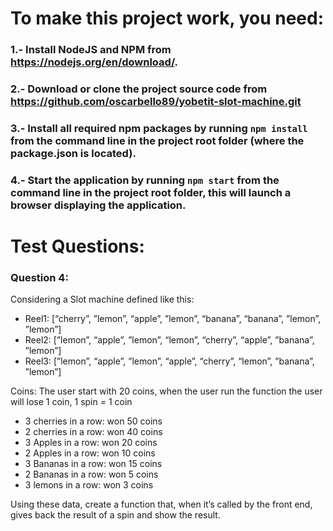 # To make this project work, you need:

 ### 1.- Install NodeJS and NPM from https://nodejs.org/en/download/.
 ### 2.- Download or clone the project source code from https://github.com/oscarbello89/yobetit-slot-machine.git
 ### 3.- Install all required npm packages by running `npm install` from the command line in the project root folder (where the package.json is located).
 ### 4.- Start the application by running `npm start` from the command line in the project root folder, this will launch a browser displaying the application.

# Test Questions:
### Question 4:

Considering a Slot machine defined like this:

- Reel1: [“cherry”, ”lemon”, “apple”, ”lemon”, “banana”, “banana”, ”lemon”, ”lemon”]
- Reel2: [”lemon”, “apple”, ”lemon”, “lemon”, “cherry”, “apple”, ”banana”, ”lemon”]
- Reel3: [”lemon”, “apple”, ”lemon”, “apple”, “cherry”, “lemon”, ”banana”, ”lemon”]

Coins: The user start with 20 coins, when the user run the function the user will lose 1 coin, 1 spin = 1 coin

- 3 cherries in a row: won 50 coins
- 2 cherries in a row: won 40 coins
- 3 Apples in a row: won 20 coins
- 2 Apples in a row: won 10 coins
- 3 Bananas in a row: won 15 coins
- 2 Bananas in a row: won 5 coins
- 3 lemons in a row: won 3 coins

Using these data, create a function that, when it’s called by the front end, gives back the result of a spin and show the result.